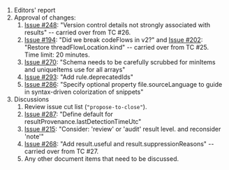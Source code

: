 1. Editors' report
1. Approval of changes:
    1. [Issue #248](https://github.com/oasis-tcs/sarif-spec/issues/248): "Version control details not strongly associated with results" -- carried over from TC #26.
    1. [Issue #194](https://github.com/oasis-tcs/sarif-spec/issues/194): "Did we break codeFlows in v2?" and [Issue #202](https://github.com/oasis-tcs/sarif-spec/issues/202): "Restore threadFlowLocation.kind" -- carried over from TC #25. 
        Time limit: 20 minutes.
    1. [Issue #270](https://github.com/oasis-tcs/sarif-spec/issues/270): "Schema needs to be carefully scrubbed for minItems and uniqueItems use for all arrays"
    1. [Issue #293](https://github.com/oasis-tcs/sarif-spec/issues/293): "Add rule.deprecatedIds"
    1. [Issue #286](https://github.com/oasis-tcs/sarif-spec/issues/286): "Specify optional property file.sourceLanguage to guide in syntax-driven colorization of snippets"
1. Discussions
    1. Review issue cut list (`"propose-to-close"`).
    1. [Issue #287](https://github.com/oasis-tcs/sarif-spec/issues/272): "Define default for resultProvenance.lastDetectionTimeUtc"
    1. [Issue #215](https://github.com/oasis-tcs/sarif-spec/issues/215): "Consider: 'review' or 'audit' result level. and reconsider 'note'"
    1. [Issue #268](https://github.com/oasis-tcs/sarif-spec/issues/268): "Add result.useful and result.suppressionReasons" -- carried over from TC #27.
    1. Any other document items that need to be discussed.
